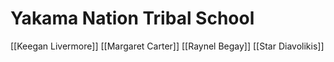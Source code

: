 # Yakama Nation Tribal School 

[[Keegan Livermore]]
[[Margaret Carter]]
[[Raynel Begay]]
[[Star Diavolikis]]
